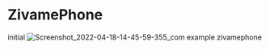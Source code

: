 # ZivamePhone
initial
![Screenshot_2022-04-18-14-45-59-355_com example zivamephone](https://user-images.githubusercontent.com/38399184/163787445-6be88000-27a4-4660-a08f-cb209973f672.png)


